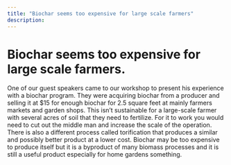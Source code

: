 ```yaml
---
title: "Biochar seems too expensive for large scale farmers"
description: ‎
---
```

# Biochar seems too expensive for large scale farmers.

One of our guest speakers came to our workshop to present his experience with a biochar program. They were acquiring biochar from a producer and selling it at $15 for enough biochar for 2.5 square feet at mainly farmers markets and garden shops. This isn’t sustainable for a large-scale farmer with several acres of soil that they need to fertilize. For it to work you would need to cut out the middle man and increase the scale of the operation. There is also a different process called torification that produces a similar and possibly better product at a lower cost. Biochar may be too expensive to produce itself but it is a byproduct of many biomass processes and it is still a useful product especially for home gardens something.
